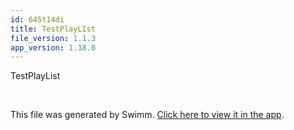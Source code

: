 ```yaml
---
id: 645t14di
title: TestPlayLIst
file_version: 1.1.3
app_version: 1.18.0
---
```


<!-- Intro - Do not remove this comment -->
TestPlayList

<br/>

This file was generated by Swimm. [Click here to view it in the app](http://localhost:5000/repos/Z2l0aHViJTNBJTNBVGFsLXRlc3QtcmVwbyUzQSUzQVRhbFBlcmV0elN3aW1t/playlists/645t14di).
